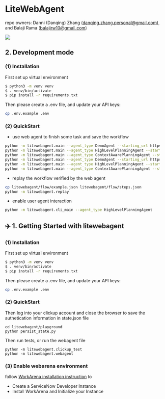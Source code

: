 # LiteWebAgent
repo owners: Danni (Danqing) Zhang (danqing.zhang.personal@gmail.com), and Balaji Rama (balajirw10@gmail.com)

<a href='https://discord.gg/gqap9bzk'><img src='https://img.shields.io/badge/Community-Discord-8A2BE2'></a>


## 2. Development mode
### (1) Installation
First set up virtual environment
```bash
$ python3 -m venv venv
$ . venv/bin/activate
$ pip install -r requirements.txt
```

Then please create a .env file, and update your API keys:

```bash
cp .env.example .env
```

### (2) QuickStart
* use web agent to finish some task and save the workflow
```bash
python -m litewebagent.main --agent_type DemoAgent --starting_url https://www.google.com --goal 'search dining table' --plan 'search dining table'
python -m litewebagent.main --agent_type HighLevelPlanningAgent --starting_url https://www.airbnb.com --goal "set destination as San Francisco, then search the results" --plan "(1) enter the 'San Francisco' as destination, (2) and click search"
python -m litewebagent.main --agent_type ContextAwarePlanningAgent --starting_url https://www.google.com --goal 'search dining table' --plan 'search dining table'
python -m litewebagent.main --agent_type DemoAgent --starting_url https://www.google.com --goal 'Find the pdf of the paper "GPT-4V(ision) is a Generalist Web Agent, if Grounded"' --plan 'Find the pdf of the paper "GPT-4V(ision) is a Generalist Web Agent, if Grounded"'
python -m litewebagent.main --agent_type HighLevelPlanningAgent --starting_url https://www.google.com --goal 'Find the pdf of the paper "GPT-4V(ision) is a Generalist Web Agent, if Grounded"' --plan 'Find the pdf of the paper "GPT-4V(ision) is a Generalist Web Agent, if Grounded"'
python -m litewebagent.main --agent_type ContextAwarePlanningAgent --starting_url https://www.google.com --goal 'Find the pdf of the paper "GPT-4V(ision) is a Generalist Web Agent, if Grounded"' --plan 'Find the pdf of the paper "GPT-4V(ision) is a Generalist Web Agent, if Grounded"'
```
* replay the workflow verified by the web agent
```bash
cp litewebagent/flow/example.json litewebagent/flow/steps.json 
python -m litewebagent.replay
```
* enable user agent interaction
```bash
python -m litewebagent.cli_main --agent_type HighLevelPlanningAgent 
```

## ✈️ 1. Getting Started with litewebagent

### (1) Installation
First set up virtual environment
```bash
$ python3 -m venv venv
$ . venv/bin/activate
$ pip install -r requirements.txt
```

Then please create a .env file, and update your API keys:

```bash
cp .env.example .env
```

### (2) QuickStart
Then log into your clickup account and close the browser to save the authetication information in state.json file

```
cd litewebagent/playground
python persist_state.py
```

Then run tests, or run the webagent file
```
python -m litewebagent.clickup_test
python -m litewebagent.webagent
```


### (3) Enable webarena environment
follow [WorkArena installation instruction](https://github.com/ServiceNow/WorkArena?tab=readme-ov-file#getting-started) to
* Create a ServiceNow Developer Instance
* Install WorkArena and Initialize your Instance